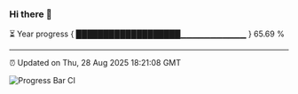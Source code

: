 ### Hi there 👋

⏳ Year progress { ███████████████████▁▁▁▁▁▁▁▁▁▁▁ } 65.69 %

---

⏰ Updated on Thu, 28 Aug 2025 18:21:08 GMT

![Progress Bar CI](https://github.com/liununu/liununu/workflows/Progress%20Bar%20CI/badge.svg)
